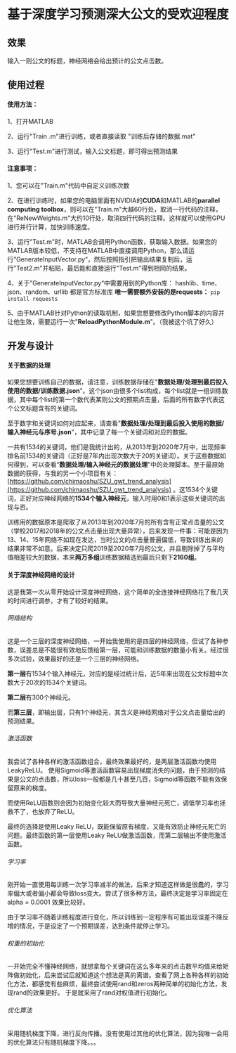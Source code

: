 # 基于深度学习预测深大公文的受欢迎程度

## 效果

输入一则公文的标题，神经网络会给出预计的公文点击数。

## 使用过程

#### 使用方法：
1、打开MATLAB

2、运行"Train .m"进行训练，或者直接读取 "训练后存储的数据.mat"

3、运行"Test.m"进行测试，输入公文标题，即可得出预测结果



#### 注意事项：
1、您可以在"Train.m"代码中自定义训练次数

2、在进行训练时，如果您的电脑里面有NVIDIA的**CUDA**和MATLAB的**parallel computing toolbox**，则可以在"Train.m"大越60行处，取消一行代码的注释，在"ReNewWeights.m"大约10行处，取消四行代码的注释。这样就可以使用GPU进行并行计算，加快训练速度。

3、运行"Test.m"时，MATLAB会调用Python函数，获取输入数据。如果您的MATLAB版本较低，不支持在MATLAB中直接调用Python，那么请运行”GenerateInputVector.py“，然后按照指引把输出结果复制后，运行"Test2.m"并粘贴，最后能和直接运行"Test.m"得到相同的结果。

4、关于”GenerateInputVector.py“中需要用到的Python库：
hashlib、time、json、random、urllib 都是官方标准库
**唯一需要额外安装的是requests：** `pip install requests`

5、由于MATLAB针对Python的读取机制，如果您想要修改Python脚本的内容并让他生效，需要运行一次"**ReloadPythonModule.m**"。（我被这个坑了好久）



## 开发与设计

#### 关于数据的处理

如果您想要训练自己的数据，请注意，训练数据存储在"**数据处理/处理到最后投入使用的数据/训练数据.json**"。这个json由很多个list构成，每个list就是一组训练数据，其中每个list的第一个数代表某则公文的预期点击量，后面的所有数字代表这个公文标题含有的关键词。

至于数字和关键词如何对应起来，请查看"**数据处理/处理到最后投入使用的数据/输入神经元与序号.json**"，其中记录了每一个关键词和对应的数据。

一共有1534的关键词，他们是我统计出的，从2013年到2020年7月中，出现频率排名前1534的关键词（正好是7年内出现次数大于20的关键词）。关于这些数据如何得到，可以查看“**数据处理/输入神经元的数据处理**”中的处理脚本。至于最原始数据的获得，与我的另一个小项目有关：[https://github.com/chimaoshu/SZU_gwt_trend_analysis](https://github.com/chimaoshu/SZU_gwt_trend_analysis) 。这1534个关键词，正好对应神经网络的**1534个输入神经元**，输入时用0和1表示这些关键词的出现与否。

训练用的数据原本是爬取了从2013年到2020年7月的所有含有正常点击量的公文（学校2017和2018年的公文点击量出现大量异常），后来发现一件事：可能是因为13、14、15年网络不如现在发达，当时公文的点击量普遍偏低，导致训练出来的结果非常不如意。后来决定只爬2019至2020年7月的公文，并且剔除掉了与平均值相差较大的数据，本来**两万多组**训练数据精选到最后只剩下**2160组**。

#### 关于深度神经网络的设计

这是我第一次从零开始设计深度神经网络，这个简单的全连接神经网络花了我几天的时间进行调参，才有了较好的结果。

###### 网络结构

这是一个三层的深度神经网络，一开始我使用的是四层的神经网络，但试了各种参数，误差总是不能很有效地反馈给第一层，可能和训练数据的数量小有关。经过很多次试验，效果最好的还是一个三层的神经网络。

**第一层**有1534个输入神经元，对应的是经过统计后，近5年来出现在公文标题中次数大于20次的1534个关键词。

**第二层**有300个神经元。

而**第三层**，即输出层，只有1个神经元，其含义是神经网络对于公文点击量给出的预测结果。

###### 激活函数

我尝试了各种各样的激活函数组合，最终效果最好的，是两层激活函数均使用LeakyReLU。
使用Sigmoid等激活函数容易出现梯度消失的问题，由于预测的结果是公文的点击数，所以loss一般都是几十甚至几百，Sigmoid等函数不能有效保留原来的梯度。

而使用ReLU函数则会因为初始变化较大而导致大量神经元死亡，调低学习率也拯救不了，也放弃了ReLU。

最终的选择是使用Leaky ReLU，既能保留原有梯度，又能有效防止神经元死亡的问题。最终函数的第一层使用Leaky ReLU做激活函数，而第二层输出不使用激活函数。

###### 学习率

刚开始一直使用每训练一次学习率减半的做法，后来才知道这样做是很蠢的，学习率偏大或者偏小都会导致loss变大。尝试了很多种方法，最终决定是学习率固定在 alpha = 0.0001 效果比较好。

由于学习率不随着训练程度进行变化，所以训练到一定程序有可能出现误差不降反增的情况，于是设定了一个预期误差，达到条件就停止学习。

###### 权重的初始化
一开始完全不懂神经网络，就想拿每个关键词在这么多年来的点击数平均值来给矩阵做初始化，后来尝试后就知道这个想法是真的离谱。查看了网上各种各样的初始化方法，都感觉有些麻烦，最终尝试使用rand和zeros两种简单的初始化方法，发现rand的效果更好。
于是就采用了rand对权值进行初始化。

###### 优化算法

采用随机梯度下降，进行反向传播。没有使用过其他的优化算法，因为我唯一会用的优化算法只有随机梯度下降。。。

